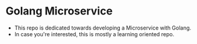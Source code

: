 # Golang Microservice

- This repo is dedicated towards developing a Microservice with Golang.
- In case you're interested, this is mostly a learning oriented repo.
